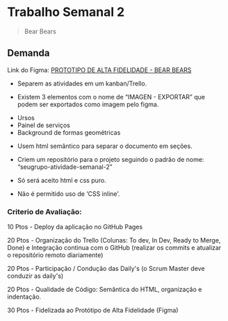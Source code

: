 # Trabalho Semanal 2

> Bear Bears

## Demanda

Link do Figma: [PROTOTIPO DE ALTA FIDELIDADE - BEAR BEARS](https://www.figma.com/file/WELTKRnaF37H6U2LWEkbEF/Atividade-Semana-2?node-id=0-1&t=EMlP4Ooq6SPkQKTm-0)

- Separem as atividades em um kanban/Trello.

- Existem 3 elementos com o nome de “IMAGEN - EXPORTAR” que podem ser exportados como imagem pelo figma.
 * Ursos
 * Painel de serviços
 * Background de formas geométricas

- Usem html semântico para separar o documento em seções.

- Criem um repositório para o projeto seguindo o padrão de nome: “seugrupo-atividade-semanal-2”

- Só será aceito html e css puro.

- Não é permitido uso de ‘CSS inline’.



### Criterio de Avaliação:

10 Ptos - Deploy da aplicação no GitHub Pages

20 Ptos - Organização do Trello (Colunas: To dev, In Dev, Ready to Merge, Done) e Integração continua com o GitHub (realizar os commits e atualizar o repositório remoto diariamente)

20 Ptos - Participação / Condução das Daily's (o Scrum Master deve conduzir as daily's)

20 Ptos - Qualidade de Código: Semântica do HTML, organização e indentação.

30 Ptos - Fidelizada ao Protótipo de Alta Fidelidade (Figma)

